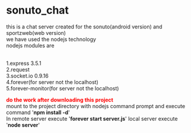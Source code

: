 # sonuto_chat
this is a chat server created for the sonuto(android version) and sportzweb(web version)<br/>
we have used the nodejs technology<br/>
nodejs modules are<br/><br/>

1.express 3.5.1<br/>
2.request<br/>
3.socket.io 0.9.16<br/>
4.forever(for server not the localhost)<br/>
5.forever-monitor(for server not the localhost)<br/>

<font color='red'><b>do the work after downloading this project</b></font><br/>
mount to the project directory with nodejs command prompt and execute command '<b>npm install -d</b>'<br/>
In remote server execute '<b>forever start server.js</b>' local server execute '<b>node server</b>'<br/>
